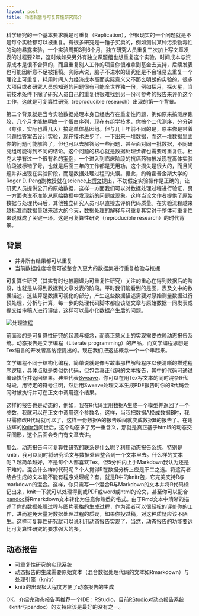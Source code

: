 ```yaml
---
layout: post
title: 动态报告与可复算性研究简介
---
```


科学研究的一个基本要求就是可重复（Replication），但很现实的一个问题就是不是每个实验都可以被重复。有很多研究是一锤子买卖的，例如测试某种污染物毒性的动物暴露实验，一个实验周期3到6个月，独立研究人员重复三次加上写文章发表的过程要2年，这时候如果另外有独立课题组也想重复这个实验，时间成本与资源成本是很不合算的，而且重复别人工作的项目你很难拿到基金去支持，后续发表也可能因新意不足被拒稿。实际点说，脑子不进水的研究组是不会轻易去重复一个理论上可重复，耗用时间人力经济成本高而实际意义又不那么明朗的实验的。很多大项目或者研究人员想知道的问题很有可能全世界独一份，例如探月，探火星，当前技术条件下除了研究人员自己的重复也很难找到另一份可参考的报告来评价这个工作，这就是可复算性研究（reproducible research）出现的第一个背景。

第二个背景就是当今实验数据处理本身已经也存在重复性问题，例如原来搞测序跑胶，几个月才能搞明白一个蛋白序列，现在有组学技术，你搞个二代测序，分分钟（夸张，实际也得几天）搞定单体基因组。但与几十年前不同的是，原来你是带着问题找答案去设计实验，现在技术进步了，一下出来一堆数据，而这一堆数据里面你的问题可能解答了，但也可以去解答另一些问题，甚至面对同一批数据，不同研究组可能得到不同的结论。这个问题的核心就是数据处理步骤也需要可重复性。杜克大学有过一个很有名的[案例](http://blog.revolutionanalytics.com/2011/09/why-you-should-care-about-reproducible-research.html)，一个进入到临床阶段的抗癌药物被发现在离体实验阶段被标错了号，也就是后面三年的工作都是无用功，这个损失是很大的，而且问题并非出现在实验阶段，而是数据处理过程的失误。据此，约翰霍普金斯大学的Roger D. Peng副教授就在science上[撰文](http://www.sciencemag.org/content/334/6060/1226)提出，不妨假定实验操作是正确的，让研究人员提供公开的原始数据，这样一方面我们可以对数据处理过程进行验证，另一方面也说不准能从原始数据中发现新的问题或现象。这样当论文作者提供了原始数据与处理代码后，其他独立研究人员可以直接去评价代码质量。在实验流程越来越标准而数据量越来越大的今天，数据处理的解释与可重复其实对于整体可重复性来说就成了关键一环。这是可复算性研究（reproducible research）的时代背景。

## 背景

- 并非所有结果都可以重复
- 当前数据维度增高可被整合入更大的数据集进行重复检验与挖掘

可复算性研究（其实有时也被翻译为可重复性研究）关注的重心在得到数据后的阶段，也就是从得到数据到文章发表的阶段。平时我们能看到的是图，表及文中的数据描述，这些算是数据可视化的部分，产生这些数据描述需要对原始测量数据进行预处理，分析与计算，每一步的处理代码脚本都应该随文章与原始数据一同发表或提交给审稿人进行评估，这样可以最小化数据产生后的问题。

![处理流程](http://yufree.github.io/blogcn/figure/researchpipeline.png)

前面谈的是可复算性研究的起源与概念，而真正意义上的实现需要依赖动态报告系统。动态报告是文学编程（Literate programming）的产品，而文学编程思想是Tex语言的开发者高纳德提出的。现在我们把这些概念一个一个串起来。

文学编程不同于结构化编程，简单说就是像写故事那样解释程序以便清晰的描述程序逻辑，具体点就是类似伪代码，但包含真正代码的文本报告，其中的代码可通过编译执行并返回结果。典型代表[Sweave](http://cos.name/2010/11/reproducible-research-in-statistics/)，你可以在用Tex写文本的同时混杂R代码段，用特定的符号注明，然后用Sweave处理文本生成PDF报告时你的R代码会同时被执行并可在正文中调用这个结果。

这样的报告也是动态的，例如，我在R代码里用数据A生成一个模型并返回了一个参数，我就可以在正文中调用这个参数名，这样，当我把数据A换成数据B时，我只需修改R代码就可以了，这样一份数据A的报告瞬间就变成数据B的报告了。在谢益辉的[Knitr包](yihui.name/knitr)问世后，这个动态多了另一重含义，那就是真正基于html5的动态交互图形，这个后面会专门有文章去讲。

那么，动态报告与可复算性研究的联系是什么呢？利用动态报告系统，特别是knitr，我可以同时将研究论文与数据处理整合到一个文本里去。什么样的文本呢？越简单越好，不是每个人都喜欢Tex，但5分钟内上手Markdown我认为还是不难的。混合什么样的代码呢？个人觉得R在数据分析上应是不二之选。将这两者结合生成的文本能不能有程序处理呢？有，就是R中的knitr包，它完美支持R与markdown的混合。这样，你只需写一个混合R与Markdown的文本并将R代码标记出来，knit一下就可以处理得到或PDF或word或html的论文，甚至你可以配合[pandoc](http://johnmacfarlane.net/pandoc/)将Rmarkdown文本转化为任意你熟悉的格式。由于Rmd文本中清晰的描述了你的数据处理过程与图片表格的生成过程，作为读者可以很轻松的评价你的工作，进而避免大量对数据处理过程的质疑，如果你投过稿，对这种质疑应该不陌生。这样可复算性研究就可以说利用动态报告实现了，当然，动态报告的功能要远比可复算性研究的要求强大的多。

## 动态报告

- 可重复性研究的实现系统
- 动态报告的生成需要原始文本（混合数据处理代码的文本如Rmarkdown）与处理引擎（knitr）
- knitr的出现极大程度方便了动态报告的生成

OK，介绍完动态报告再推荐一个IDE：RStudio，目前[RStudio](http://rmarkdown.rstudio.com/)对动态报告系统（knitr与pandoc）的支持应该是最好的没有之一。